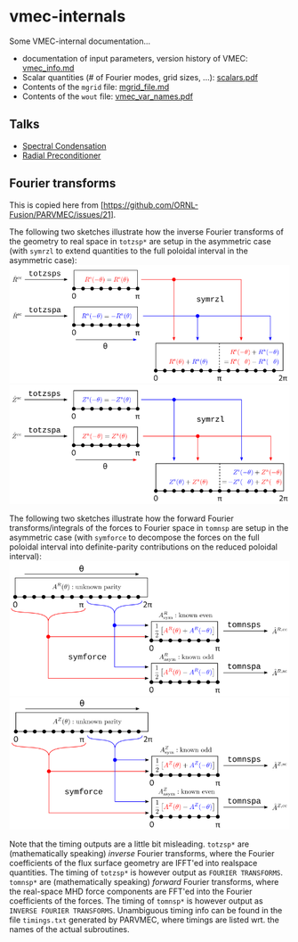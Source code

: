 # vmec-internals
Some VMEC-internal documentation...

* documentation of input parameters, version history of VMEC: [vmec_info.md](https://github.com/jonathanschilling/educational_VMEC/blob/master/vmec_info.md)
* Scalar quantities (# of Fourier modes, grid sizes, ...): [scalars.pdf](https://github.com/jonathanschilling/vmec-internals/blob/master/scalars.pdf)
* Contents of the `mgrid` file: [mgrid_file.md](https://github.com/jonathanschilling/vmec-internals/blob/master/mgrid_file.md)
* Contents of the `wout` file: [vmec_var_names.pdf](https://github.com/jonathanschilling/vmec-internals/blob/master/vmec_var_names.pdf)

## Talks
* [Spectral Condensation](https://github.com/jonathanschilling/vmec-internals/blob/master/2021_05_04_Spectral_Condensation_in_VMEC_Schilling.pdf)
* [Radial Preconditioner](https://github.com/jonathanschilling/vmec-internals/blob/master/2021_10_20_RadialPreconditioner.pdf)

## Fourier transforms

This is copied here from [https://github.com/ORNL-Fusion/PARVMEC/issues/21].

The following two sketches illustrate how the inverse Fourier transforms of the geometry to real space in `totzsp*` are setup
in the asymmetric case (with `symrzl` to extend quantities to the full poloidal interval in the asymmetric case):
![inv_DFT_VMEC_R](inv_DFT_VMEC_R.png)
![inv_DFT_VMEC_Z](inv_DFT_VMEC_Z.png)

The following two sketches illustrate how the forward Fourier transforms/integrals of the forces to Fourier space in `tomnsp` are setup in the asymmetric case (with `symforce` to decompose the forces on the full poloidal interval into definite-parity contributions on the reduced poloidal interval):
![fwd_DFT_VMEC_AR](fwd_DFT_VMEC_AR.png)
![fwd_DFT_VMEC_AZ](fwd_DFT_VMEC_AZ.png)

Note that the timing outputs are a little bit misleading.
`totzsp*` are (mathematically speaking) *inverse* Fourier transforms,
where the Fourier coefficients of the flux surface geometry are IFFT'ed into realspace quantities.
The timing of `totzsp*` is however output as `FOURIER TRANSFORMS`.
`tomnsp*` are (mathematically speaking) *forward* Fourier transforms,
where the real-space MHD force components are FFT'ed into the Fourier coefficients of the forces.
The timing of `tomnsp*` is however output as `INVERSE FOURIER TRANSFORMS`.
Unambiguous timing info can be found in the file `timings.txt` generated by PARVMEC,
where timings are listed wrt. the names of the actual subroutines.
